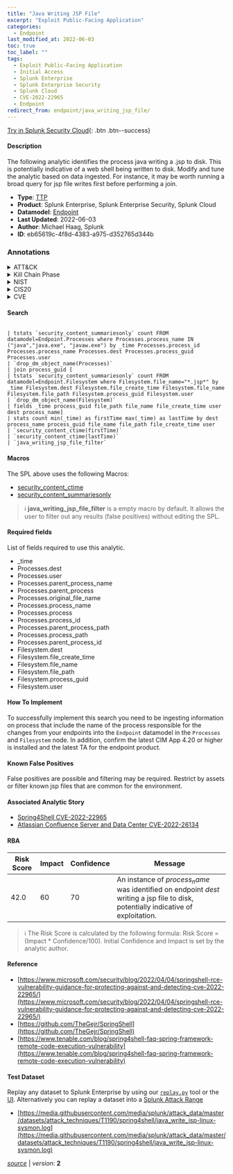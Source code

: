```yaml
---
title: "Java Writing JSP File"
excerpt: "Exploit Public-Facing Application"
categories:
  - Endpoint
last_modified_at: 2022-06-03
toc: true
toc_label: ""
tags:
  - Exploit Public-Facing Application
  - Initial Access
  - Splunk Enterprise
  - Splunk Enterprise Security
  - Splunk Cloud
  - CVE-2022-22965
  - Endpoint
redirect_from: endpoint/java_writing_jsp_file/
---
```




[Try in Splunk Security Cloud](https://www.splunk.com/en_us/cyber-security.html){: .btn .btn--success}

#### Description

The following analytic identifies the process java writing a .jsp to disk. This is potentially indicative of a web shell being written to disk. Modify and tune the analytic based on data ingested. For instance, it may be worth running a broad query for jsp file writes first before performing a join.

- **Type**: [TTP](https://github.com/splunk/security_content/wiki/Detection-Analytic-Types)
- **Product**: Splunk Enterprise, Splunk Enterprise Security, Splunk Cloud
- **Datamodel**: [Endpoint](https://docs.splunk.com/Documentation/CIM/latest/User/Endpoint)
- **Last Updated**: 2022-06-03
- **Author**: Michael Haag, Splunk
- **ID**: eb65619c-4f8d-4383-a975-d352765d344b

### Annotations
<details>
  <summary>ATT&CK</summary>

<div markdown="1">

#### [ATT&CK](https://attack.mitre.org/)

| ID          | Technique   | Tactic         |
| ----------- | ----------- |--------------- |
| [T1190](https://attack.mitre.org/techniques/T1190/) | Exploit Public-Facing Application | Initial Access |

</div>
</details>


<details>
  <summary>Kill Chain Phase</summary>

<div markdown="1">

* Exploitation


</div>
</details>


<details>
  <summary>NIST</summary>

<div markdown="1">

* DE.CM



</div>
</details>

<details>
  <summary>CIS20</summary>

<div markdown="1">

* CIS 3
* CIS 5
* CIS 16



</div>
</details>

<details>
  <summary>CVE</summary>

<div markdown="1">

| ID          | Summary | [CVSS](https://nvd.nist.gov/vuln-metrics/cvss) |
| ----------- | ----------- | -------------- |
| [CVE-2022-22965](https://nvd.nist.gov/vuln/detail/CVE-2022-22965) |  |  |



</div>
</details>


#### Search

```

| tstats `security_content_summariesonly` count FROM datamodel=Endpoint.Processes where Processes.process_name IN ("java","java.exe", "javaw.exe") by _time Processes.process_id Processes.process_name Processes.dest Processes.process_guid Processes.user 
| `drop_dm_object_name(Processes)` 
| join process_guid [
| tstats `security_content_summariesonly` count FROM datamodel=Endpoint.Filesystem where Filesystem.file_name="*.jsp*" by _time Filesystem.dest Filesystem.file_create_time Filesystem.file_name Filesystem.file_path Filesystem.process_guid Filesystem.user 
| `drop_dm_object_name(Filesystem)` 
| fields _time process_guid file_path file_name file_create_time user dest process_name] 
| stats count min(_time) as firstTime max(_time) as lastTime by dest process_name process_guid file_name file_path file_create_time user 
| `security_content_ctime(firstTime)` 
| `security_content_ctime(lastTime)` 
| `java_writing_jsp_file_filter`
```

#### Macros
The SPL above uses the following Macros:
* [security_content_ctime](https://github.com/splunk/security_content/blob/develop/macros/security_content_ctime.yml)
* [security_content_summariesonly](https://github.com/splunk/security_content/blob/develop/macros/security_content_summariesonly.yml)

> :information_source:
> **java_writing_jsp_file_filter** is a empty macro by default. It allows the user to filter out any results (false positives) without editing the SPL.



#### Required fields
List of fields required to use this analytic.
* _time
* Processes.dest
* Processes.user
* Processes.parent_process_name
* Processes.parent_process
* Processes.original_file_name
* Processes.process_name
* Processes.process
* Processes.process_id
* Processes.parent_process_path
* Processes.process_path
* Processes.parent_process_id
* Filesystem.dest
* Filesystem.file_create_time
* Filesystem.file_name
* Filesystem.file_path
* Filesystem.process_guid
* Filesystem.user



#### How To Implement
To successfully implement this search you need to be ingesting information on process that include the name of the process responsible for the changes from your endpoints into the `Endpoint` datamodel in the `Processes` and `Filesystem` node. In addition, confirm the latest CIM App 4.20 or higher is installed and the latest TA for the endpoint product.
#### Known False Positives
False positives are possible and filtering may be required. Restrict by assets or filter known jsp files that are common for the environment.

#### Associated Analytic Story
* [Spring4Shell CVE-2022-22965](/stories/spring4shell_cve-2022-22965)
* [Atlassian Confluence Server and Data Center CVE-2022-26134](/stories/atlassian_confluence_server_and_data_center_cve-2022-26134)




#### RBA

| Risk Score  | Impact      | Confidence   | Message      |
| ----------- | ----------- |--------------|--------------|
| 42.0 | 60 | 70 | An instance of $process_name$ was identified on endpoint $dest$ writing a jsp file to disk, potentially indicative of exploitation. |


> :information_source:
> The Risk Score is calculated by the following formula: Risk Score = (Impact * Confidence/100). Initial Confidence and Impact is set by the analytic author.


#### Reference

* [https://www.microsoft.com/security/blog/2022/04/04/springshell-rce-vulnerability-guidance-for-protecting-against-and-detecting-cve-2022-22965/](https://www.microsoft.com/security/blog/2022/04/04/springshell-rce-vulnerability-guidance-for-protecting-against-and-detecting-cve-2022-22965/)
* [https://github.com/TheGejr/SpringShell](https://github.com/TheGejr/SpringShell)
* [https://www.tenable.com/blog/spring4shell-faq-spring-framework-remote-code-execution-vulnerability](https://www.tenable.com/blog/spring4shell-faq-spring-framework-remote-code-execution-vulnerability)



#### Test Dataset
Replay any dataset to Splunk Enterprise by using our [`replay.py`](https://github.com/splunk/attack_data#using-replaypy) tool or the [UI](https://github.com/splunk/attack_data#using-ui).
Alternatively you can replay a dataset into a [Splunk Attack Range](https://github.com/splunk/attack_range#replay-dumps-into-attack-range-splunk-server)

* [https://media.githubusercontent.com/media/splunk/attack_data/master/datasets/attack_techniques/T1190/spring4shell/java_write_jsp-linux-sysmon.log](https://media.githubusercontent.com/media/splunk/attack_data/master/datasets/attack_techniques/T1190/spring4shell/java_write_jsp-linux-sysmon.log)



[*source*](https://github.com/splunk/security_content/tree/develop/detections/endpoint/java_writing_jsp_file.yml) \| *version*: **2**